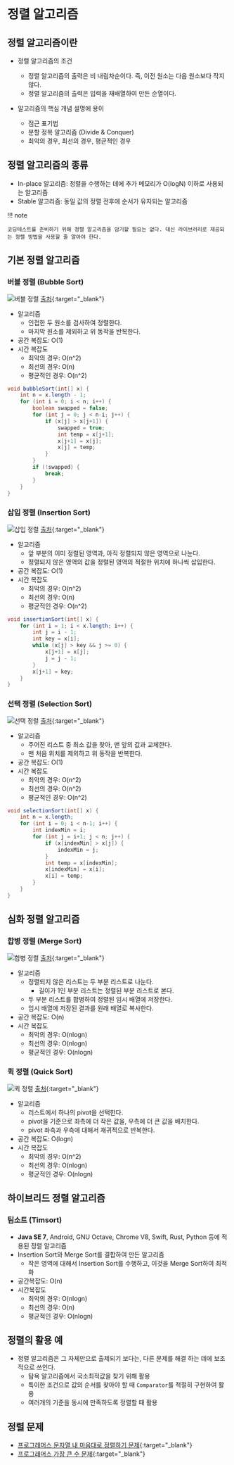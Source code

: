 # 정렬 알고리즘

## 정렬 알고리즘이란

- 정렬 알고리즘의 조건
    - 정렬 알고리즘의 출력은 비 내림차순이다. 즉, 이전 원소는 다음 원소보다 작지 않다.
    - 정렬 알고리즘의 출력은 입력을 재배열하여 만든 순열이다.

- 알고리즘의 핵심 개념 설명에 용이
    - 점근 표기법
    - 분할 정복 알고리즘 (Divide & Conquer)
    - 최악의 경우, 최선의 경우, 평균적인 경우

## 정렬 알고리즘의 종류

- In-place 알고리즘: 정렬을 수행하는 데에 추가 메모리가 O(logN) 이하로 사용되는 알고리즘
- Stable 알고리즘: 동일 값의 정렬 전후에 순서가 유지되는 알고리즘

!!! note

    코딩테스트를 준비하기 위해 정렬 알고리즘을 암기할 필요는 없다. 대신 라이브러리로 제공되는 정렬 방법을 사용할 줄 알아야 한다.

## 기본 정렬 알고리즘

### 버블 정렬 (Bubble Sort)

![버블 정렬](https://upload.wikimedia.org/wikipedia/commons/3/37/Bubble_sort_animation.gif)
[출처](https://upload.wikimedia.org/wikipedia/commons/3/37/Bubble_sort_animation.gif){:target="_blank"}

- 알고리즘
    - 인접한 두 원소를 검사하여 정렬한다.
    - 마지막 원소를 제외하고 위 동작을 반복한다.
- 공간 복잡도: O(1)
- 시간 복잡도
    - 최악의 경우: O(n^2)
    - 최선의 경우: O(n)
    - 평균적인 경우: O(n^2)

``` java title="bubbleSort.java"
void bubbleSort(int[] x) {
    int n = x.length - 1;
    for (int i = 0; i < n; i++) {
        boolean swapped = false;
        for (int j = 0; j < n-i; j++) {
            if (x[j] > x[j+1]) {
                swapped = true;
                int temp = x[j+1];
                x[j+1] = x[j];
                x[j] = temp;
            }
        }
        if (!swapped) {
            break;
        }
    }
}
```

### 삽입 정렬 (Insertion Sort)

![삽입 정렬](https://upload.wikimedia.org/wikipedia/commons/2/25/Insertion_sort_animation.gif)
[출처](https://upload.wikimedia.org/wikipedia/commons/2/25/Insertion_sort_animation.gif){:target="_blank"}

- 알고리즘
    - 앞 부분의 이미 정렬된 영역과, 아직 정렬되지 않은 영역으로 나눈다.
    - 정렬되지 않은 영역의 값을 정렬된 영역의 적절한 위치에 하나씩 삽입한다.
- 공간 복잡도: O(1)
- 시간 복잡도
    - 최악의 경우: O(n^2)
    - 최선의 경우: O(n)
    - 평균적인 경우: O(n^2)

``` java title="insertionSort.java"
void insertionSort(int[] x) {
    for (int i = 1; i < x.length; i++) {
        int j = i - 1;
        int key = x[i];
        while (x[j] > key && j >= 0) {
            x[j+1] = x[j];
            j = j - 1;
        }
        x[j+1] = key;
    }
}
```

### 선택 정렬 (Selection Sort)

![선택 정렬](https://upload.wikimedia.org/wikipedia/commons/b/b0/Selection_sort_animation.gif)
[출처](https://upload.wikimedia.org/wikipedia/commons/b/b0/Selection_sort_animation.gif){:target="_blank"}

- 알고리즘
    - 주어진 리스트 중 최소 값을 찾아, 맨 앞의 값과 교체한다.
    - 맨 처음 위치를 제외하고 위 동작을 반복한다.
- 공간 복잡도: O(1)
- 시간 복잡도
    - 최악의 경우: O(n^2)
    - 최선의 경우: O(n^2)
    - 평균적인 경우: O(n^2)

``` java title="selectionSort.java"
void selectionSort(int[] x) {
    int n = x.length;
    for (int i = 0; i < n-1; i++) {
        int indexMin = i;
        for (int j = i+1; j < n; j++) {
            if (x[indexMin] > x[j]) {
                indexMin = j;
            }
            int temp = x[indexMin];
            x[indexMin] = x[i];
            x[i] = temp;
        }
    }
}
```


## 심화 정렬 알고리즘

### 합병 정렬 (Merge Sort)

![합병 정렬](https://upload.wikimedia.org/wikipedia/commons/c/cc/Merge-sort-example-300px.gif)
[출처](https://upload.wikimedia.org/wikipedia/commons/c/cc/Merge-sort-example-300px.gif){:target="_blank"}

- 알고리즘
    - 정렬되지 않은 리스트는 두 부분 리스트로 나눈다.
        - 길이가 1인 부분 리스트는 정렬된 부분 리스트로 본다.
    - 두 부분 리스트를 합병하여 정렬된 임시 배열에 저장한다.
    - 임시 배열에 저장된 결과를 원래 배열로 복사한다.
- 공간 복잡도: O(n)
- 시간 복잡도
    - 최악의 경우: O(nlogn)
    - 최선의 경우: O(nlogn)
    - 평균적인 경우: O(nlogn)

### 퀵 정렬 (Quick Sort)

![퀵 정렬](https://upload.wikimedia.org/wikipedia/commons/6/6a/Sorting_quicksort_anim.gif)
[출처](https://upload.wikimedia.org/wikipedia/commons/6/6a/Sorting_quicksort_anim.gif){:target="_blank"}

- 알고리즘
    - 리스트에서 하나의 pivot을 선택한다.
    - pivot을 기준으로 좌측에 더 작은 값을, 우측에 더 큰 값을 배치한다.
    - pivot 좌측과 우측에 대해서 재귀적으로 반복한다.
- 공간 복잡도: O(logn)
- 시간 복잡도
    - 최악의 경우: O(n^2)
    - 최선의 경우: O(nlogn)
    - 평균적인 경우: O(nlogn)

## 하이브리드 정렬 알고리즘

### 팀소트 (Timsort)

- **Java SE 7**, Android, GNU Octave, Chrome V8, Swift, Rust, Python 등에 적용된 정렬 알고리즘
- Insertion Sort와 Merge Sort를 결합하여 만든 알고리즘
    - 작은 영역에 대해서 Insertion Sort를 수행하고, 이것을 Merge Sort하여 최적화
- 공간복잡도: O(n)
- 시간복잡도
    - 최악의 경우: O(nlogn)
    - 최선의 경우: O(n)
    - 평균적인 경우: O(nlogn)


## 정렬의 활용 예

- 정렬 알고리즘은 그 자체만으로 출제되기 보다는, 다른 문제를 해결 하는 데에 보조적으로 쓰인다.
    - 탐욕 알고리즘에서 국소최적값을 찾기 위해 활용
    - 특이한 조건으로 값의 순서를 찾아야 할 때 `Comparator`를 적절히 구현하여 활용
    - 여러개의 기준을 동시에 만족하도록 정렬할 때 활용


## 정렬 문제

- [프로그래머스 문자열 내 마음대로 정렬하기 문제](https://school.programmers.co.kr/learn/courses/30/lessons/12915){:target="_blank"}
- [프로그래머스 가장 큰 수 문제](https://school.programmers.co.kr/learn/courses/30/lessons/42746){:target="_blank"}
